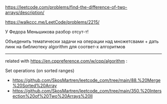https://leetcode.com/problems/find-the-difference-of-two-arrays/description/

https://walkccc.me/LeetCode/problems/2215/

У Федора Меньшикова разбор отсут-т!

Объеденить тематически задачи на операции над множетсвами + дать линк на библиотеку algorithm для соответ-х алгоритмов

_____

related with https://en.cppreference.com/w/cpp/algorithm :

Set operations (on sorted ranges)  
- https://github.com/SkosMartren/leetcode_com/tree/main/88.%20Merge%20Sorted%20Array
- https://github.com/SkosMartren/leetcode_com/tree/main/350.%20Intersection%20of%20Two%20Arrays%20II
